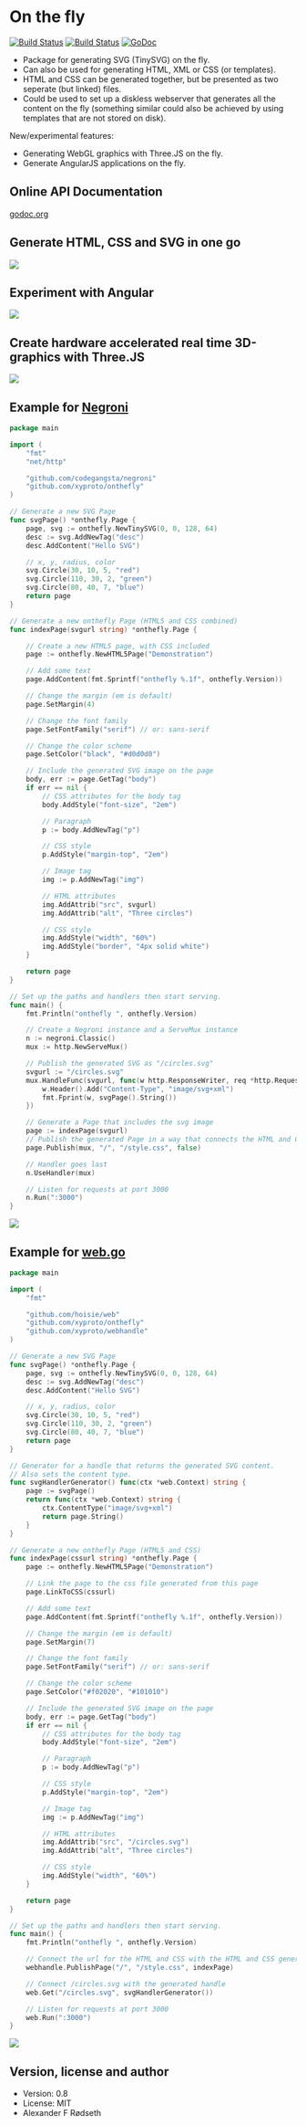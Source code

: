 On the fly
==========

[![Build Status](https://travis-ci.org/xyproto/onthefly.svg?branch=master)](https://travis-ci.org/xyproto/onthefly)
[![Build Status](https://drone.io/github.com/xyproto/onthefly/status.png)](https://drone.io/github.com/xyproto/onthefly/latest)
[![GoDoc](https://godoc.org/github.com/xyproto/onthefly?status.svg)](http://godoc.org/github.com/xyproto/onthefly)

* Package for generating SVG (TinySVG) on the fly.
* Can also be used for generating HTML, XML or CSS (or templates).
* HTML and CSS can be generated together, but be presented as two seperate (but linked) files.
* Could be used to set up a diskless webserver that generates all the content on the fly
  (something similar could also be achieved by using templates that are not stored on disk).

New/experimental features:
* Generating WebGL graphics with Three.JS on the fly.
* Generate AngularJS applications on the fly.

Online API Documentation
------------------------

[godoc.org](http://godoc.org/github.com/xyproto/onthefly)

Generate HTML, CSS and SVG in one go
------------------------------------
<img src="https://raw.github.com/xyproto/onthefly/master/img/onthefly.png">

Experiment with Angular
-----------------------
<img src="https://raw.github.com/xyproto/onthefly/master/img/angular.png">

Create hardware accelerated real time 3D-graphics with Three.JS
---------------------------------------------------------------
<img src="https://raw.github.com/xyproto/onthefly/master/img/threejs.png">

Example for [Negroni](https://github.com/codegangsta/negroni)
--------------------
~~~ go
package main

import (
	"fmt"
	"net/http"

	"github.com/codegangsta/negroni"
	"github.com/xyproto/onthefly"
)

// Generate a new SVG Page
func svgPage() *onthefly.Page {
	page, svg := onthefly.NewTinySVG(0, 0, 128, 64)
	desc := svg.AddNewTag("desc")
	desc.AddContent("Hello SVG")

	// x, y, radius, color
	svg.Circle(30, 10, 5, "red")
	svg.Circle(110, 30, 2, "green")
	svg.Circle(80, 40, 7, "blue")
	return page
}

// Generate a new onthefly Page (HTML5 and CSS combined)
func indexPage(svgurl string) *onthefly.Page {

	// Create a new HTML5 page, with CSS included
	page := onthefly.NewHTML5Page("Demonstration")

	// Add some text
	page.AddContent(fmt.Sprintf("onthefly %.1f", onthefly.Version))

	// Change the margin (em is default)
	page.SetMargin(4)

	// Change the font family
	page.SetFontFamily("serif") // or: sans-serif

	// Change the color scheme
	page.SetColor("black", "#d0d0d0")

	// Include the generated SVG image on the page
	body, err := page.GetTag("body")
	if err == nil {
		// CSS attributes for the body tag
		body.AddStyle("font-size", "2em")

		// Paragraph
		p := body.AddNewTag("p")

		// CSS style
		p.AddStyle("margin-top", "2em")

		// Image tag
		img := p.AddNewTag("img")

		// HTML attributes
		img.AddAttrib("src", svgurl)
		img.AddAttrib("alt", "Three circles")

		// CSS style
		img.AddStyle("width", "60%")
		img.AddStyle("border", "4px solid white")
	}

	return page
}

// Set up the paths and handlers then start serving.
func main() {
	fmt.Println("onthefly ", onthefly.Version)

	// Create a Negroni instance and a ServeMux instance
	n := negroni.Classic()
	mux := http.NewServeMux()

	// Publish the generated SVG as "/circles.svg"
	svgurl := "/circles.svg"
	mux.HandleFunc(svgurl, func(w http.ResponseWriter, req *http.Request) {
		w.Header().Add("Content-Type", "image/svg+xml")
		fmt.Fprint(w, svgPage().String())
	})

	// Generate a Page that includes the svg image
	page := indexPage(svgurl)
	// Publish the generated Page in a way that connects the HTML and CSS
	page.Publish(mux, "/", "/style.css", false)

	// Handler goes last
	n.UseHandler(mux)

	// Listen for requests at port 3000
	n.Run(":3000")
}
~~~

<img src="https://raw.github.com/xyproto/onthefly/master/img/inbrowser08_negroni.png">

Example for [web.go](https://github.com/hoisie/web)
--------------------
~~~ go
package main

import (
	"fmt"

	"github.com/hoisie/web"
	"github.com/xyproto/onthefly"
	"github.com/xyproto/webhandle"
)

// Generate a new SVG Page
func svgPage() *onthefly.Page {
	page, svg := onthefly.NewTinySVG(0, 0, 128, 64)
	desc := svg.AddNewTag("desc")
	desc.AddContent("Hello SVG")

	// x, y, radius, color
	svg.Circle(30, 10, 5, "red")
	svg.Circle(110, 30, 2, "green")
	svg.Circle(80, 40, 7, "blue")
	return page
}

// Generator for a handle that returns the generated SVG content.
// Also sets the content type.
func svgHandlerGenerator() func(ctx *web.Context) string {
	page := svgPage()
	return func(ctx *web.Context) string {
		ctx.ContentType("image/svg+xml")
		return page.String()
	}
}

// Generate a new onthefly Page (HTML5 and CSS)
func indexPage(cssurl string) *onthefly.Page {
	page := onthefly.NewHTML5Page("Demonstration")

	// Link the page to the css file generated from this page
	page.LinkToCSS(cssurl)

	// Add some text
	page.AddContent(fmt.Sprintf("onthefly %.1f", onthefly.Version))

	// Change the margin (em is default)
	page.SetMargin(7)

	// Change the font family
	page.SetFontFamily("serif") // or: sans-serif

	// Change the color scheme
	page.SetColor("#f02020", "#101010")

	// Include the generated SVG image on the page
	body, err := page.GetTag("body")
	if err == nil {
		// CSS attributes for the body tag
		body.AddStyle("font-size", "2em")

		// Paragraph
		p := body.AddNewTag("p")

		// CSS style
		p.AddStyle("margin-top", "2em")

		// Image tag
		img := p.AddNewTag("img")

		// HTML attributes
		img.AddAttrib("src", "/circles.svg")
		img.AddAttrib("alt", "Three circles")

		// CSS style
		img.AddStyle("width", "60%")
	}

	return page
}

// Set up the paths and handlers then start serving.
func main() {
	fmt.Println("onthefly ", onthefly.Version)

	// Connect the url for the HTML and CSS with the HTML and CSS generated from indexPage
	webhandle.PublishPage("/", "/style.css", indexPage)

	// Connect /circles.svg with the generated handle
	web.Get("/circles.svg", svgHandlerGenerator())

	// Listen for requests at port 3000
	web.Run(":3000")
}
~~~

<img src="https://raw.github.com/xyproto/onthefly/master/img/inbrowser08_webgo.png">

Version, license and author
---------------------------

* Version: 0.8
* License: MIT
* Alexander F Rødseth

